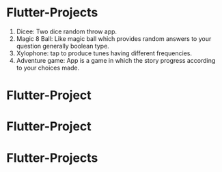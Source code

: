 # Flutter-Projects

1. Dicee:
   Two dice random throw app.
2. Magic 8 Ball:
   Like magic ball which provides random answers to your question generally boolean type.
3. Xylophone:
   tap to produce tunes having different frequencies.
4. Adventure game:
   App is a game in which the story progress according to your choices made.
   
# Flutter-Project
# Flutter-Project
# Flutter-Projects
